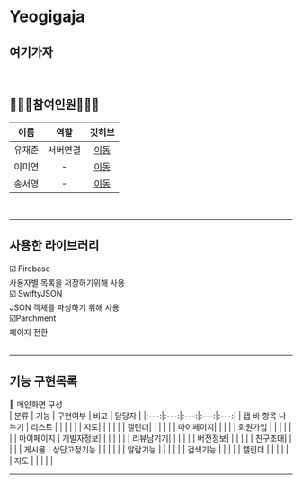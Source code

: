 # Yeogigaja
## 여기가자

<br>

## 👩🏻‍💻참여인원🧑🏻‍💻
| 이름 | 역할 | 깃허브 |
|:---:|:---:|:---:|
| 유재준 | 서버연결 | [이동](https://github.com/sapere4ude) |
| 이미연 | -  | [이동](https://github.com/iammiori) |
| 송서영 | -  | [이동](https://github.com/SongSeoYoung) |
<br>

---

## 사용한 라이브러리
☑️ Firebase<br>
  사용자별 목록을 저장하기위해 사용<br>
☑️ SwiftyJSON<br>
  JSON 객체를 파싱하기 위해 사용<br>
  ☑️Parchment<br>
  페이지 전환<br>
<br>

---

## 기능 구현목록

📱 메인화면 구성<br>
| 분류 | 기능 | 구현여부 | 비고 | 담당자 |
|:---:|:---:|:---:|:---:|:---:|
| 탭 바 항목 나누기 | 리스트 | | | |
|               | 지도| | | |
|               | 캘린더| | | |
|               | 마이페이지| | | |
| 회원가입 | | | | | |
| 마이페이지 | 개발자정보| | | | |
|         | 리뷰남기기| | | |
|         | 버전정보| | | |
|          | 친구초대| | | |
| 게시물 | 상단고정기능 | | | |
|  | 알람기능 | | | |
|  | 검색기능 | | | |
|  캘린더  |  | | | |
|  지도  |  | | | |
<br>

---

## 
